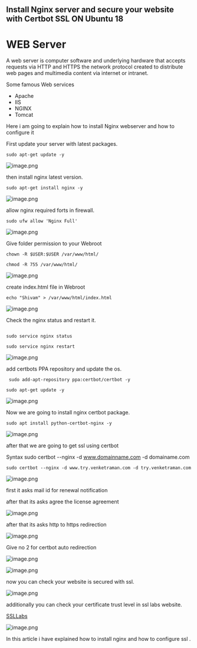 ## Install Nginx server and secure your website with Certbot SSL ON Ubuntu 18

# WEB Server

A web server is computer software and underlying hardware that accepts requests via HTTP and HTTPS the network protocol created to distribute web pages and multimedia content via internet or intranet.

Some famous Web services

- Apache
- IIS
- NGINX
- Tomcat

Here i am going to explain how to install Nginx webserver and how to configure it


First update your server with latest packages.


```
sudo apt-get update -y

``` 

![image.png](https://cdn.hashnode.com/res/hashnode/image/upload/v1626185630429/EzS04EqHC.png)


then install nginx latest version.


```
sudo apt-get install nginx -y

``` 


![image.png](https://cdn.hashnode.com/res/hashnode/image/upload/v1626185841197/hZ-6FkLCr.png)

allow nginx required forts in firewall.


```
sudo ufw allow 'Nginx Full'

``` 


![image.png](https://cdn.hashnode.com/res/hashnode/image/upload/v1626185964086/utF9alrBt.png)

Give folder permission to your Webroot


```
chown -R $USER:$USER /var/www/html/

chmod -R 755 /var/www/html/

``` 


![image.png](https://cdn.hashnode.com/res/hashnode/image/upload/v1626186313684/i7zRBN6nP.png)

create index.html file in Webroot 



```
echo "Shivam" > /var/www/html/index.html
``` 

![image.png](https://cdn.hashnode.com/res/hashnode/image/upload/v1626186517520/blaIUSQqB.png)

Check the nginx status and restart it.


```

sudo service nginx status

sudo service nginx restart

``` 



![image.png](https://cdn.hashnode.com/res/hashnode/image/upload/v1626187065408/RZqmduIfwb.png)


add certbots PPA repository and update the os.


```
 sudo add-apt-repository ppa:certbot/certbot -y

sudo apt-get update -y

``` 


![image.png](https://cdn.hashnode.com/res/hashnode/image/upload/v1626187720294/j2GBmEbPq.png)

Now we are going to install nginx certbot package.


```
sudo apt install python-certbot-nginx -y

``` 

![image.png](https://cdn.hashnode.com/res/hashnode/image/upload/v1626187921551/6mbymOiKw.png)

after that we are going to get ssl using certbot

Syntax sudo certbot --nginx -d www.domainname.com -d domainame.com 

```
sudo certbot --nginx -d www.try.venketraman.com -d try.venketraman.com 
``` 


![image.png](https://cdn.hashnode.com/res/hashnode/image/upload/v1626188797746/eKsupfIoo.png)

first it asks mail id for renewal notification

after that its asks agree the license agreement


![image.png](https://cdn.hashnode.com/res/hashnode/image/upload/v1626189191922/o515VTMO_C.png)

after that its asks http to https redirection 


![image.png](https://cdn.hashnode.com/res/hashnode/image/upload/v1626189384787/iZxZlYr9i.png)

Give no 2 for certbot auto redirection

![image.png](https://cdn.hashnode.com/res/hashnode/image/upload/v1626189903945/v3z13ze9J.png)


![image.png](https://cdn.hashnode.com/res/hashnode/image/upload/v1626189992669/J-2Jn6Gx0.png)

now you can check your website is secured with ssl.


![image.png](https://cdn.hashnode.com/res/hashnode/image/upload/v1626190135153/ON2qqmpwq.png)

additionally you can check your certificate trust level in ssl labs website.

 [SSLLabs](https://www.ssllabs.com/ssltest/) 


![image.png](https://cdn.hashnode.com/res/hashnode/image/upload/v1626190378341/uXquBjJ2B.png)


In this article i have explained how to install nginx and how to configure ssl .